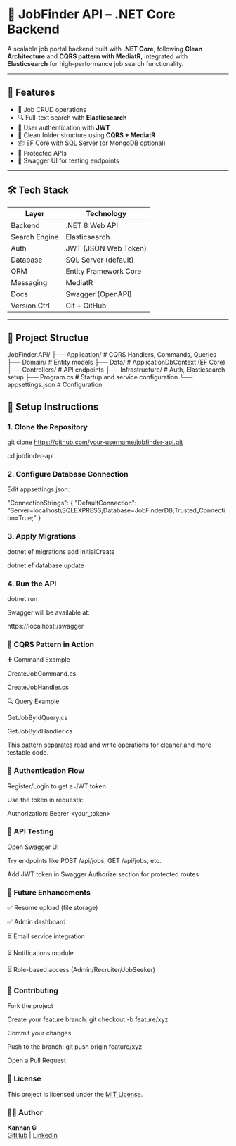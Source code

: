 # 🧠 JobFinder API – .NET Core Backend

A scalable job portal backend built with **.NET Core**, following **Clean Architecture** and **CQRS pattern with MediatR**, integrated with **Elasticsearch** for high-performance job search functionality.

---

## 🚀 Features

- 🧾 Job CRUD operations
- 🔍 Full-text search with **Elasticsearch**
- 👤 User authentication with **JWT**
- 🧱 Clean folder structure using **CQRS + MediatR**
- 📦 EF Core with SQL Server (or MongoDB optional)
- 🔐 Protected APIs
- 🧪 Swagger UI for testing endpoints

---

## 🛠 Tech Stack

| Layer        | Technology            |
|--------------|------------------------|
| Backend      | .NET 8 Web API         |
| Search Engine| Elasticsearch          |
| Auth         | JWT (JSON Web Token)   |
| Database     | SQL Server (default)   |
| ORM          | Entity Framework Core  |
| Messaging    | MediatR                |
| Docs         | Swagger (OpenAPI)      |
| Version Ctrl | Git + GitHub           |

---

## 🧩 Project Structue

JobFinder.API/
├── Application/ # CQRS Handlers, Commands, Queries
├── Domain/ # Entity models
├── Data/ # ApplicationDbContext (EF Core)
├── Controllers/ # API endpoints
├── Infrastructure/ # Auth, Elasticsearch setup
├── Program.cs # Startup and service configuration
└── appsettings.json # Configuration

## 🔧 Setup Instructions

### 1. Clone the Repository

 git clone https://github.com/your-username/jobfinder-api.git
 
 cd jobfinder-api

### **2. Configure Database Connection**

Edit appsettings.json:

"ConnectionStrings": {
 "DefaultConnection": "Server=localhost\\SQLEXPRESS;Database=JobFinderDB;Trusted_Connection=True;"
}
### **3. Apply Migrations**

dotnet ef migrations add InitialCreate

dotnet ef database update

### **4. Run the API**

dotnet run

Swagger will be available at:

 https://localhost:<port>/swagger

### 📖 CQRS Pattern in Action

➕ Command Example

CreateJobCommand.cs

CreateJobHandler.cs

🔍 Query Example

GetJobByIdQuery.cs

GetJobByIdHandler.cs

This pattern separates read and write operations for cleaner and more testable code.

### 🔐 Authentication Flow 

Register/Login to get a JWT token

Use the token in requests:

Authorization: Bearer <your_token>

### 🧪 API Testing

Open Swagger UI

Try endpoints like POST /api/jobs, GET /api/jobs, etc.

Add JWT token in Swagger Authorize section for protected routes

### 🔮 Future Enhancements

✅ Resume upload (file storage)

✅ Admin dashboard

⏳ Email service integration

⏳ Notifications module

⏳ Role-based access (Admin/Recruiter/JobSeeker)

### 🤝 Contributing

Fork the project

Create your feature branch: git checkout -b feature/xyz

Commit your changes

Push to the branch: git push origin feature/xyz

Open a Pull Request

### 📄 License

This project is licensed under the [MIT License](https://github.com/stacksmithkannan/jobsearch-core-api/blob/main/LICENSE.txt).

### 👨‍💻 Author

**Kannan G**  
[GitHub](https://github.com/stacksmithkannan) | [LinkedIn](https://www.linkedin.com/in/kan98/)





